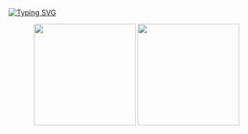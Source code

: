 

<!--
**yeongeun11/yeongeun11** is a ✨ _special_ ✨ repository because its `README.md` (this file) appears on your GitHub profile.

Here are some ideas to get you started:

- 🔭 I’m currently working on ...
- 🌱 I’m currently learning ...
- 👯 I’m looking to collaborate on ...
- 🤔 I’m looking for help with ...
- 💬 Ask me about ...
- 📫 How to reach me: ...
- 😄 Pronouns: ...
- ⚡ Fun fact: ...
-->
[![Typing SVG](https://readme-typing-svg.herokuapp.com?size=30&color=FF69B4&lines=Hi+I'm+yeongeun)](https://git.io/typing-svg)



<p align="center">
  <img src="https://github-readme-stats.vercel.app/api?username=yeongeun11&count_private=true&show_icons=true&theme=radical" height="200"/>
  <img src="https://github-profile-summary-cards.vercel.app/api/cards/profile-details?username=yeongeun11&theme=tokyonight" height="200"/>
</p>




